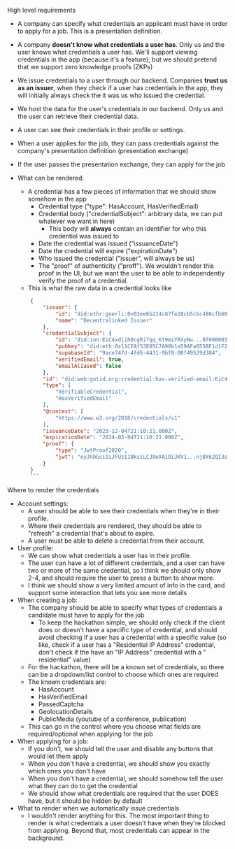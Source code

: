 High level requirements

* A company can specify what credentials an applicant must have in order to apply for a job. This is a presentation
  definition.
* A company **doesn't know what credentials a user has**. Only us and the user knows what credentials a user has. We'll
  support viewing credentials in the app (because it's a feature), but we should pretend that we support zero knowledge
  proofs (ZKPs)
* We issue credentials to a user through our backend. Companies **trust us as an issuer**, when they check if a user has
  credentials in the app, they will initially always check the it was us who issued the credential.
* We host the data for the user's credentials in our backend. Only us and the user can retrieve their credential data.
* A user can see their credentials in their profile or settings.
* When a user applies for the job, they can pass credentials against the company's presentation definition (presentation
  exchange)
* If the user passes the presentation exchange, they can apply for the job


* What can be rendered:
    * A credential has a few pieces of information that we should show somehow in the app
        * Credential type ("type": HasAccount, HasVerifiedEmail)
        * Credential body ("credentialSubject": arbitrary data, we can put whatever we want in here)
            * This body will **always** contain an identifier for who this credential was issued to
        * Date the credential was issued ("issuanceDate")
        * Date the credential will expire ("expirationDate")
        * Who issued the credential ("issuer", will always be us)
        * The "proof" of authenticity ("proff"). We wouldn't render this proof in the UI, but we want the user to be
          able to independently verify the proof of a credential.
    * This is what the raw data in a credential looks like
    ```json
        {
            "issuer": {
                "id": "did:ethr:goerli:0x03ee6b214c87fe28cb5cbc486cfb60295bb05ebd2803e98fa5a6e658e89991aa8b",
                "name": "Decentralinked Issuer"
            },
            "credentialSubject": {
                "id": "did:ion:EiC4xdjih0cgRi7qq_Kt9miYRXyNu...97000003797",
                "pubkey": "did:eth:0x11CFAf53E05C7A90b1a59AFa055BF1d1F27B72ff",
                "supabaseId": "9ace747d-4fd6-4431-9bf8-08f49529d384",
                "verifiedEmail": true,
                "emailAliased": false
            },
            "id": "did:web:gotid.org:credential:has-verified-email:EiC4xdjih0cgRi7qq_Kt9miYRXyNu...97000003797",
            "type": [
                "VerifiableCredential",
                "HasVerifiedEmail"
            ],
            "@context": [
                "https://www.w3.org/2018/credentials/v1"
            ],
            "issuanceDate": "2023-12-04T21:10:21.000Z",
            "expirationDate": "2024-03-04T21:10:21.000Z",
            "proof": {
                "type": "JwtProof2020",
                "jwt": "eyJhbGciOiJFUzI1NksiLCJ0eXAiOiJKV1...njBY62QI3sIpYkxBlZe1lWFt23_PQ"
            }
        }
        ```

Where to render the credentials

* Account settings:
    * A user should be able to see their credentials when they're in their profile.
    * Where their credentials are rendered, they should be able to "refresh" a credential that's about to expire.
    * A user must be able to delete a credential from their account.
* User profile:
    * We can show what credentials a user has in their profile.
    * The user can have a lot of different credentials, and a user can have two or more of the same credential, so I
      think we should only show 2-4, and should require the user to press a button to show more.
    * I think we should show a very limited amount of info in the card, and support some interaction that lets you see
      more details
* When creating a job:
    * The company should be able to specify what types of credentials a candidate must have to apply for the job
        * To keep the hackathon simple, we should only check if the client does or doesn't have a specific type of
          credential, and should avoid checking if a user has a credential with a specific value (so like, check if a
          user has a "Residential IP Address" credential, don't check if the have an "IP Address" credential with a "
          residential" value)
    * For the hackathon, there will be a known set of credentials, so there can be a dropdown/list control to choose
      which ones are required
    * The known credentials are:
        * HasAccount
        * HasVerifiedEmail
        * PassedCaptcha
        * GeolocationDetails
        * PublicMedia (youtube of a conference, publication)
    * This can go in the control where you choose what fields are required/optional when applying for the job
* When applying for a job:
    * If you don't, we should tell the user and disable any buttons that would let them apply
    * When you don't have a credential, we should show you exactly which ones you don't have
    * When you don't have a credential, we should somehow tell the user what they can do to get the credential
    * We should show what credentials are required that the user DOES have, but it should be hidden by default
* What to render when we automatically issue credentials
    * I wouldn't render anything for this. The most important thing to render is what credentials a user doesn't have
      when they're blocked from applying. Beyond that, most credentials can appear in the background.